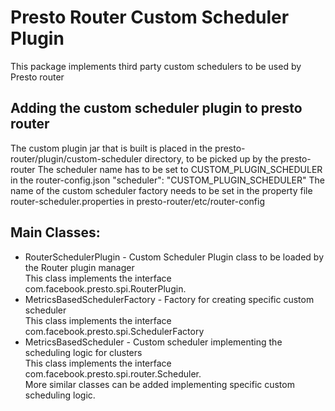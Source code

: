 # Presto Router Custom Scheduler Plugin
This package implements third party custom schedulers to be used by Presto router

## Adding the custom scheduler plugin to presto router
The custom plugin jar that is built is placed in the presto-router/plugin/custom-scheduler directory,
to be picked up by the presto-router
The scheduler name has to be set to CUSTOM_PLUGIN_SCHEDULER in the router-config.json
    "scheduler": "CUSTOM_PLUGIN_SCHEDULER"
The name of the custom scheduler factory needs to be set in the property file router-scheduler.properties in presto-router/etc/router-config

## Main Classes:
* RouterSchedulerPlugin - Custom Scheduler Plugin class to be loaded by the Router plugin manager  
  This class implements the interface com.facebook.presto.spi.RouterPlugin.
* MetricsBasedSchedulerFactory - Factory for creating specific custom scheduler  
  This class implements the interface com.facebook.presto.spi.SchedulerFactory
* MetricsBasedScheduler - Custom scheduler implementing the scheduling logic for clusters  
  This class implements the interface com.facebook.presto.spi.router.Scheduler.  
  More similar classes can be added implementing specific custom scheduling logic.  